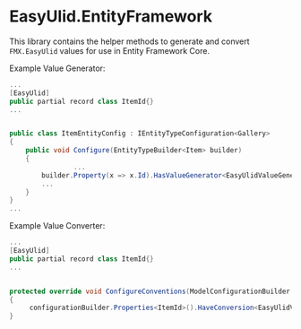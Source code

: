 # EasyUlid.EntityFramework
This library contains the helper methods to
generate and convert `FMX.EasyUlid` values for use in Entity Framework Core.

Example Value Generator:
```csharp
...
[EasyUlid]
public partial record class ItemId{}
...


public class ItemEntityConfig : IEntityTypeConfiguration<Gallery>
{
	public void Configure(EntityTypeBuilder<Item> builder)
	{
                ...
		builder.Property(x => x.Id).HasValueGenerator<EasyUlidValueGenerator<ItemId>>();
		...
	}
}
...
```
Example Value Converter:
```csharp
...
[EasyUlid]
public partial record class ItemId{}
...


protected override void ConfigureConventions(ModelConfigurationBuilder configurationBuilder)
{
     configurationBuilder.Properties<ItemId>().HaveConversion<EasyUlidValueConverter<ItemId>>();
}
```